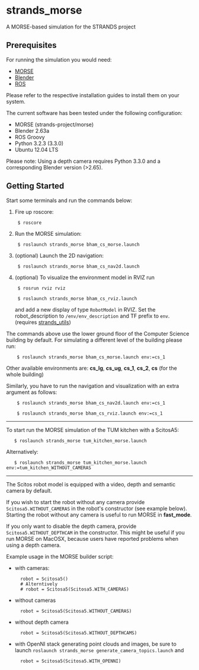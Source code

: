 strands_morse
=============

A MORSE-based simulation for the STRANDS project

Prerequisites
-------------

For running the simulation you would need:

* [MORSE](http://www.openrobots.org/morse/doc/latest/user/installation.html) 
* [Blender](http://www.blender.org/download/get-blender/)
* [ROS](http://www.ros.org/wiki/ROS/Installation)

Please refer to the respective installation guides to install them on your system. 

The current software has been tested under the following configuration:

* MORSE (strands-project/morse)
* Blender 2.63a
* ROS Groovy
* Python 3.2.3 (3.3.0)
* Ubuntu 12.04 LTS

Please note: Using a depth camera requires Python 3.3.0 and a corresponding Blender version (>2.65). 

Getting Started
---------------

Start some terminals and run the commands below:

1. Fire up roscore:
   
        $ roscore
       
2. Run the MORSE simulation:
      
        $ roslaunch strands_morse bham_cs_morse.launch
      
3. (optional) Launch the 2D navigation:

        $ roslaunch strands_morse bham_cs_nav2d.launch

4. (optional) To visualize the environment model in RVIZ run 

        $ rosrun rviz rviz
      
        $ roslaunch strands_morse bham_cs_rviz.launch
        
   and add a new display of type `RobotModel` in RVIZ. Set the robot_description to
   `/env/env_description` and TF prefix to `env`. (requires [strands_utils](https://github.com/strands-project/strands_utils))

The commands above use the lower ground floor of the Computer Science building
by default. For simulating a different level of the building please run:

        $ roslaunch strands_morse bham_cs_morse.launch env:=cs_1

   Other available environments are: <strong>cs_lg</strong>, <strong>cs_ug</strong>, <strong>cs_1</strong>, <strong>cs_2</strong>, <strong>cs</strong> (for the whole building)

   Similarly, you have to run the navigation and visualization with an extra argument as follows:

        $ roslaunch strands_morse bham_cs_nav2d.launch env:=cs_1               

        $ roslaunch strands_morse bham_cs_rviz.launch env:=cs_1
   
-----------------

To start run the MORSE simulation of the TUM kitchen with a ScitosA5:
      
       $ roslaunch strands_morse tum_kitchen_morse.launch

  Alternatively:

       $ roslaunch strands_morse tum_kitchen_morse.launch env:=tum_kitchen_WITHOUT_CAMERAS

-----------------

The Scitos robot model is equipped with a video, depth and semantic camera by
default. 

If you wish to start the robot without any camera provide
`Scitosa5.WITHOUT_CAMERAS` in the robot's constructor (see example below).
Starting the robot without any camera is useful to run MORSE in
<strong>fast_mode</strong>.

If you only want to disable the depth camera, provide
`Scitosa5.WITHOUT_DEPTHCAM` in the constructor. This might be useful if you run
MORSE on MacOSX, because users have reported problems when using a depth
camera.

Example usage in the MORSE builder script:

* with cameras:

        robot = Scitosa5()
        # Alterntively
        # robot = Scitosa5(Scitosa5.WITH_CAMERAS)

* without cameras
                            
        robot = Scitosa5(Scitosa5.WITHOUT_CAMERAS)

* without depth camera
        
        robot = Scitosa5(Scitosa5.WITHOUT_DEPTHCAMS)

* with OpenNI stack generating point clouds and images, be sure to launch `roslaunch strands_morse generate_camera_topics.launch` and
        
        robot = Scitosa5(Scitosa5.WITH_OPENNI)


